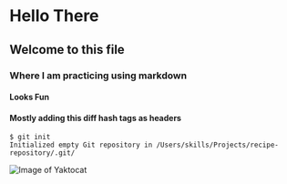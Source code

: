 # Hello There
## Welcome to this file
### Where I am practicing using markdown
#### Looks Fun
#### Mostly adding this diff hash tags as headers

```
$ git init
Initialized empty Git repository in /Users/skills/Projects/recipe-repository/.git/

```


![Image of Yaktocat](https://octodex.github.com/images/yaktocat.png)
